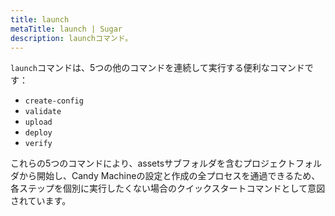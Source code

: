 ```yaml
---
title: launch
metaTitle: launch | Sugar
description: launchコマンド。
---
```


`launch`コマンドは、5つの他のコマンドを連続して実行する便利なコマンドです：

- `create-config`
- `validate`
- `upload`
- `deploy`
- `verify`

これらの5つのコマンドにより、assetsサブフォルダを含むプロジェクトフォルダから開始し、Candy Machineの設定と作成の全プロセスを通過できるため、各ステップを個別に実行したくない場合のクイックスタートコマンドとして意図されています。